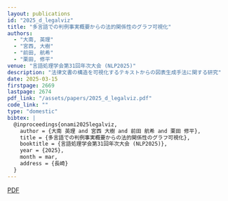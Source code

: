 ```yaml
---
layout: publications
id: "2025_d_legalviz"
title: "多言語での判例事実概要からの法的関係性のグラフ可視化"
authors:
  - "大南, 英理"
  - "宮西, 大樹"
  - "前田, 航希"
  - "栗田, 修平"
venue: "言語処理学会第31回年次大会 (NLP2025)"
description: "法律文書の構造を可視化するテキストからの図表生成手法に関する研究"
date: 2025-03-15
firstpage: 2669
lastpage: 2674
pdf_link: "/assets/papers/2025_d_legalviz.pdf"
code_link: ""
type: "domestic"
bibtex: |
  @inproceedings{onami2025legalviz,
    author = {大南 英理 and 宮西 大樹 and 前田 航希 and 栗田 修平},
    title = {多言語での判例事実概要からの法的関係性のグラフ可視化},
    booktitle = {言語処理学会第31回年次大会 (NLP2025)},
    year = {2025},
    month = mar,
    address = {長崎}
  }
---
```


[PDF](/assets/papers/2025_d_legalviz.pdf)
